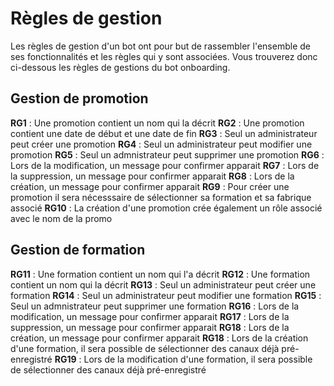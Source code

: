 # Règles de gestion

Les règles de gestion d'un bot ont pour but de rassembler l'ensemble de ses fonctionnalités et les règles qui y sont associées. Vous trouverez donc ci-dessous les règles de gestions du bot onboarding.

## Gestion de promotion
**RG1** : Une promotion contient un nom qui la décrit 
**RG2** : Une promotion contient une date de début et une date de fin
**RG3** : Seul un administrateur peut créer une promotion
**RG4** : Seul un administrateur peut modifier une promotion 
**RG5** : Seul un admnistrateur peut supprimer une promotion 
**RG6** : Lors de la modification, un message pour confirmer apparait
**RG7** : Lors de la suppression, un message pour confirmer apparait
**RG8** : Lors de la création, un message pour confirmer apparait
**RG9** : Pour créer une promotion il sera nécesssaire de sélectionner sa formation et sa fabrique associé
**RG10** : La création d'une promotion crée également un rôle associé avec le nom de la promo

## Gestion de formation
**RG11** : Une formation contient un nom qui l'a décrit
**RG12** : Une formation contient un nom qui la décrit 
**RG13** : Seul un administrateur peut créer une formation
**RG14** : Seul un administrateur peut modifier une formation 
**RG15** : Seul un admnistrateur peut supprimer une formation 
**RG16** : Lors de la modification, un message pour confirmer apparait
**RG17** : Lors de la suppression, un message pour confirmer apparait
**RG18** : Lors de la création, un message pour confirmer apparait
**RG18** : Lors de la création d'une formation, il sera possible de sélectionner des canaux déjà pré-enregistré
**RG19** : Lors de la modification d'une formation, il sera possible de sélectionner des canaux déjà pré-enregistré